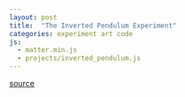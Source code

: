 ```yaml
---
layout: post
title:  "The Inverted Pendulum Experiment"
categories: experiment art code
js:
  - matter.min.js
  - projects/inverted_pendulum.js
---
```


[source](/assets/js/projects/inverted_pendulum.js)

<div id="animation-container"></div>
